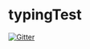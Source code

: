 # typingTest

[![Gitter](https://badges.gitter.im/Join%20Chat.svg)](https://gitter.im/KoeSeph/typingTest?utm_source=badge&utm_medium=badge&utm_campaign=pr-badge&utm_content=badge)